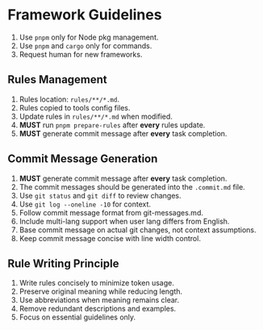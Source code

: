 # Framework Guidelines

1. Use `pnpm` only for Node pkg management.
2. Use `pnpm` and `cargo` only for commands.
3. Request human for new frameworks.

## Rules Management

1. Rules location: `rules/**/*.md`.
2. Rules copied to tools config files.
3. Update rules in `rules/**/*.md` when modified.
4. **MUST** run `pnpm prepare-rules` after **every** rules update.
5. **MUST** generate commit message after **every** task completion.

## Commit Message Generation

1. **MUST** generate commit message after **every** task completion.
2. The commit messages should be generated into the `.commit.md` file.
3. Use `git status` and `git diff` to review changes.
4. Use `git log --oneline -10` for context.
5. Follow commit message format from git-messages.md.
6. Include multi-lang support when user lang differs from English.
7. Base commit message on actual git changes, not context assumptions.
8. Keep commit message concise with line width control.

## Rule Writing Principle

1. Write rules concisely to minimize token usage.
2. Preserve original meaning while reducing length.
3. Use abbreviations when meaning remains clear.
4. Remove redundant descriptions and examples.
5. Focus on essential guidelines only.
